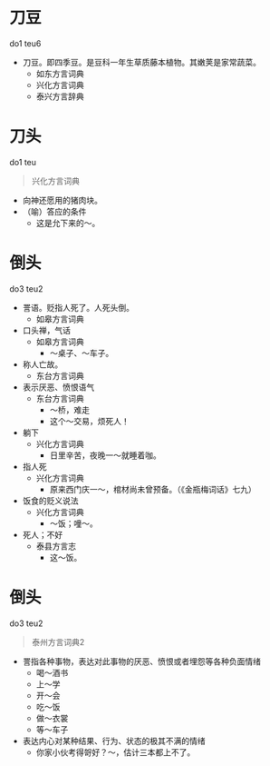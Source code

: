 # 刀豆
do1 teu6
+ 刀豆。即四季豆。是豆科一年生草质藤本植物。其嫩荚是家常蔬菜。
  * 如东方言词典
  * 兴化方言词典
  * 泰兴方言辞典

# 刀头
do1 teu
> 兴化方言词典
- 向神还愿用的猪肉块。
- （喻）答应的条件
  - 这是允下来的～。

# 倒头
do3 teu2
+ 詈语。贬指人死了。人死头倒。
  * 如皋方言词典
+ 口头禅，气话
  * 如皋方言词典
    - ～桌子、～车子。
+ 称人亡故。
  * 东台方言词典
+ 表示厌恶、愤恨语气
  * 东台方言词典
    - ～桥，难走
    - 这个～交易，烦死人！
+ 躺下
  * 兴化方言词典
    - 日里辛苦，夜晚一～就睡着咖。
+ 指人死
  * 兴化方言词典
    - 原来西门庆一～，棺材尚未曾预备。（《金瓶梅词话》七九）
+ 饭食的贬义说法
  * 兴化方言词典
    - ～饭；噇～。
+ 死人；不好
  * 泰县方言志
    - 这～饭。


# 倒头
do3 teu2
> 泰州方言词典2
- 詈指各种事物，表达对此事物的厌恶、愤恨或者埋怨等各种负面情绪
  - 喝～酒书
  - 上～学
  - 开～会
  - 吃～饭
  - 做～衣裳
  - 等～车子
- 表达内心对某种结果、行为、状态的极其不满的情绪
  - 你家小伙考得哿好？～，估计三本都上不了。